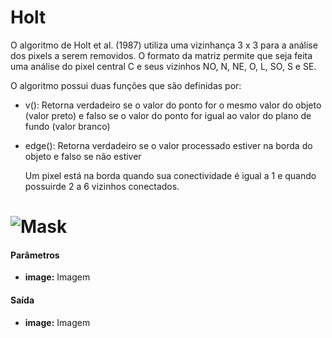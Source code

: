 # Holt

O algoritmo de Holt et al. (1987) utiliza uma vizinhança 3 x 3 para a análise
dos pixels a serem removidos. O formato da matriz permite que seja feita uma análise do
pixel central C e seus vizinhos NO, N, NE, O, L, SO, S e SE.

O algoritmo possui duas funções que são definidas por:
* v(): Retorna verdadeiro se o valor do ponto for o mesmo valor do objeto (valor preto) e falso se o valor do ponto for igual ao valor do plano de fundo (valor branco)
* edge(): Retorna verdadeiro se o valor processado estiver na borda do objeto e falso
se não estiver

    Um pixel está na borda quando sua conectividade é igual a 1 e quando possuirde 2 a 6 vizinhos conectados.

# ![Mask](https://raw.githubusercontent.com/VISNode/VISNode/master/src/main/resources/visnode/pdi/process/image/HoltProcessMask.png)

#### Parâmetros
* __image:__ Imagem

#### Saída
* __image:__ Imagem

